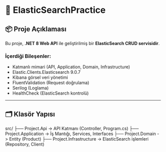 # 🚀 ElasticSearchPractice

## 📦 Proje Açıklaması

Bu proje, **.NET 8 Web API** ile geliştirilmiş bir **ElasticSearch CRUD servisidir**.

### İçerdiği Bileşenler:

- Katmanlı mimari (API, Application, Domain, Infrastructure)
- Elastic.Clients.Elasticsearch 9.0.7
- Kibana görsel veri yönetimi
- FluentValidation (Request doğrulama)
- Serilog (Loglama)
- HealthCheck (ElasticSearch kontrolü)

---

## 🗂️ Klasör Yapısı
src/
├── Project.Api -> API Katmanı (Controller, Program.cs)
├── Project.Application -> İş Mantığı, Services, Interfaces
├── Project.Domain -> Entity (Product)
├── Project.Infrastructure -> ElasticSearch işlemleri (Repository, Client)
